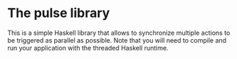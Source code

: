 # The pulse library

This is a simple Haskell library that allows to synchronize multiple actions to be triggered as parallel as possible. Note that you will need to compile and run your application with the threaded Haskell runtime.
